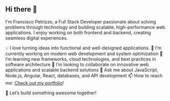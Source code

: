 ## Hi there 👋

I'm Francisco Petrizzo, a Full Stack Developer passionate about solving problems through technology and building scalable, high-performance web applications. I enjoy working on both frontend and backend, creating seamless digital experiences.

💡 I love turning ideas into functional and well-designed applications.
🔭 I’m currently working on modern web development and system optimization
🌱 I’m learning new frameworks, cloud technologies, and best practices in software architecture
👯 I’m looking to collaborate on innovative web applications and scalable backend solutions
💬 Ask me about JavaScript, Node.js, Angular, React, databases, and API development
📫 How to reach me: [Check out my portfolio](https://petrizzodev.github.io/)!

🚀 Let’s build something awesome together!

